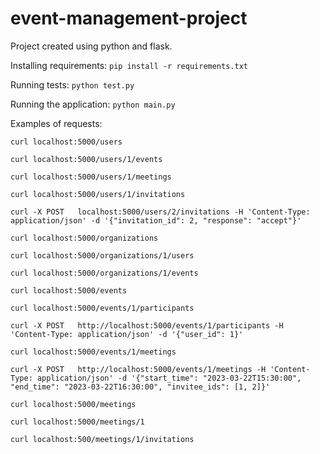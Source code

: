 # event-management-project

Project created using python and flask.


Installing requirements:
`pip install -r requirements.txt`

Running tests:
`python test.py`

Running the application:
`python main.py`


Examples of requests:

`curl localhost:5000/users`

`curl localhost:5000/users/1/events`

`curl localhost:5000/users/1/meetings`

`curl localhost:5000/users/1/invitations`

`curl -X POST   localhost:5000/users/2/invitations -H 'Content-Type: application/json' -d '{"invitation_id": 2, "response": "accept"}'`

`curl localhost:5000/organizations`

`curl localhost:5000/organizations/1/users`

`curl localhost:5000/organizations/1/events`

`curl localhost:5000/events`

`curl localhost:5000/events/1/participants`

`curl -X POST   http://localhost:5000/events/1/participants -H 'Content-Type: application/json' -d '{"user_id": 1}'`

`curl localhost:5000/events/1/meetings`

`curl -X POST   http://localhost:5000/events/1/meetings -H 'Content-Type: application/json' -d '{"start_time": "2023-03-22T15:30:00", "end_time": "2023-03-22T16:30:00", "invitee_ids": [1, 2]}'`

`curl localhost:5000/meetings`

`curl localhost:5000/meetings/1`

`curl localhost:500/meetings/1/invitations`